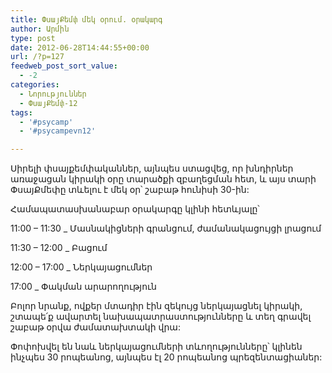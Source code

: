 ```yaml
---
title: ՓսայՔեմփ մեկ օրում. օրակարգ
author: Արմին
type: post
date: 2012-06-28T14:44:55+00:00
url: /?p=127
feedweb_post_sort_value:
  - -2
categories:
  - Նորություններ
  - ՓսայՔեմփ-12
tags:
  - '#psycamp'
  - '#psycampevn12'

---
```

Սիրելի փսայքեմփականներ, այնպես ստացվեց, որ խնդիրներ առաջացան կիրակի օրը տարածքի զբաղեցման հետ, և այս տարի ՓսայՔմեփը տևելու է մեկ օր՝ շաբաթ հունիսի 30-ին:

Համապատասխանաբար օրակարգը կլինի հետևյալը՝

11:00 – 11:30 _ Մասնակիցների գրանցում, ժամանակացույցի լրացում

11:30 – 12:00 _ Բացում

12:00 – 17:00 _ Ներկայացումներ

17:00 _ Փակման արարողություն

Բոլոր նրանք, ովքեր մտադիր էին զեկույց ներկայացնել կիրակի, շտապե՛ք ավարտել նախապատրաստությունները և տեղ գրավել շաբաթ օրվա ժամատախտակի վրա:

Փոփոխվել են նաև ներկայացումների տևողությունները՝ կլինեն ինչպես 30 րոպեանոց, այնպես էլ 20 րոպեանոց պրեզենտացիաներ: